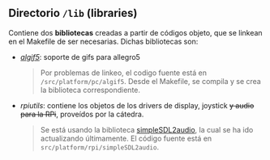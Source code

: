 ## Directorio `/lib` (libraries)

Contiene dos **bibliotecas** creadas a partir de códigos objeto, que se linkean en el Makefile de ser necesarias. Dichas bibliotecas son:

- *[algif5](https://github.com/allefant/algif5)*: soporte de gifs para allegro5
  
	> Por problemas de linkeo, el codigo fuente está en `/src/platform/pc/algif5`. Desde el Makefile, se compila y se crea la biblioteca correspondiente.

- *rpiutils*: contiene los objetos de los drivers de display, joystick ~~y audio para la RPi~~, proveídos por la cátedra.
	> Se está usando la biblioteca [simpleSDL2audio](https://github.com/jakebesworth/Simple-SDL2-Audio), la cual se ha ido actualizando últimamente. El código fuente está en `src/platform/rpi/simpleSDL2audio`.


